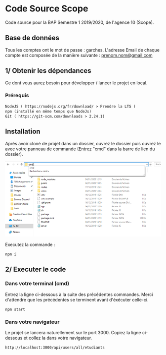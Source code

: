 # Code Source Scope

Code source pour la BAP Semestre 1 2019/2020, de l'agence 10 (Scope).

## Base de données

Tous les comptes ont le mot de passe : garches.
L'adresse Email de chaque compte est composée de la manière suivante : prenom.nom@gmail.com

## 1/ Obtenir les dépendances

Ce dont vous aurez besoin pour développer / lancer le projet en local.

### Prérequis

```
NodeJS ( https://nodejs.org/fr/download/ > Prendre la LTS )
npm (installé en même temps que NodeJs)
Git ( https://git-scm.com/downloads > 2.24.1)
```

## Installation

Après avoir cloné de projet dans un dossier, ouvrez le dossier puis ouvrez le avec votre panneau de commande (Entrez "cmd" dans la barre de lien du dossier).

![alt text](https://github.com/Lockev/BAP_Scope/blob/master/public/img/items/readmeCmdHelp.png)

Executez la commande :

```
npm i
```

## 2/ Executer le code

### Dans votre terminal (cmd)

Entrez la ligne ci-dessous à la suite des précédentes commandes. Merci d'attendre que les précédentes se terminent avant d'éxécuter celle-ci.

```
npm start
```

### Dans votre navigateur

Le projet se lancera naturellement sur le port 3000. Copiez la ligne ci-dessous et collez la dans votre navigateur.

```
http://localhost:3000/api/users/all/etudiants
```

